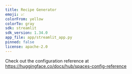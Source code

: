```yaml
---
title: Recipe Generator
emoji: 📈
colorFrom: yellow
colorTo: gray
sdk: streamlit
sdk_version: 1.34.0
app_file: app/streamlit_app.py
pinned: false
license: apache-2.0
---
```


Check out the configuration reference at https://huggingface.co/docs/hub/spaces-config-reference

